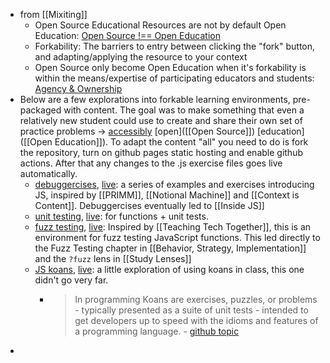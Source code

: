 - from [[Mixiting]]
	- Open Source Educational Resources are not by default Open Education: [Open Source !== Open Education](((63f61887-d67b-4632-91d9-9b7ed2f1c0ff)))
	- Forkability: The barriers to entry between clicking the "fork" button, and adapting/applying the resource to your context
	- Open Source only become Open Education when it's forkability is within the means/expertise of participating educators and students: [Agency & Ownership](((63f606ee-85f7-42d7-aba8-d572e11010f0)))
- Below are a few explorations into forkable learning environments, pre-packaged with content. The goal was to make something that even a relatively new student could use to create and share their own set of practice problems -> [accessibly](((63f61887-d67b-4632-91d9-9b7ed2f1c0ff))) [open]([[Open Source]]) [education]([[Open Education]]).  To adapt the content "all" you need to do is fork the repository, turn on github pages static hosting and enable github actions.  After that any changes to the .js exercise files goes live automatically.
	- [debuggercises](https://github.com/DeNepo/debuggercises), [live](https://denepo.github.io/debuggercises): a series of examples and exercises introducing JS, inspired by [[PRIMM]], [[Notional Machine]] and [[Context is Content]]. Debuggercises eventually led to [[Inside JS]]
	- [unit testing](https://github.com/DeNepo/unit-tests), [live](https://denepo.github.io/unit-tests): for functions + unit tests.
	- [fuzz testing](https://github.com/DeNepo/fuzz), [live](https://denepo.github.io/fuzz):  Inspired by [[Teaching Tech Together]], this is an environment for fuzz testing JavaScript functions. This led directly to the Fuzz Testing chapter in [[Behavior, Strategy, Implementation]] and the `?fuzz` lens in [[Study Lenses]]
	- [JS koans](https://github.com/DeNepo/js-koans), [live](https://denepo.github.io/js-koans/?path=%2Fexercises%2Fabout-testing%2F1-expect.js): a little exploration of using koans in class, this one didn't go very far.
		- > In programming Koans are exercises, puzzles, or problems - typically presented as a suite of unit tests - intended to get developers up to speed with the idioms and features of a programming language. - [github topic](https://github.com/topics/koans)
-